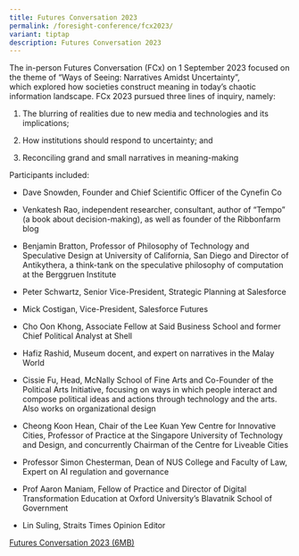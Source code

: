 ```yaml
---
title: Futures Conversation 2023
permalink: /foresight-conference/fcx2023/
variant: tiptap
description: Futures Conversation 2023
---
```

<p>The in-person Futures Conversation (FCx) on 1 September 2023 focused on the theme of “Ways of Seeing: Narratives Amidst Uncertainty”, which<em>&nbsp;</em>explored how societies construct meaning in today’s chaotic information landscape. FCx 2023 pursued three lines of inquiry, namely:</p><ol data-tight="true" class="tight"><li><p>The blurring of realities due to new media and technologies and its implications;</p></li><li><p>How institutions should respond to uncertainty; and</p></li><li><p>Reconciling grand and small narratives in meaning-making</p></li></ol><p></p><p>Participants included:</p><ul data-tight="true" class="tight"><li><p>Dave Snowden, Founder and Chief Scientific Officer of the Cynefin Co</p></li><li><p>Venkatesh Rao, independent researcher, consultant, author of “Tempo” (a book about decision-making), as well as founder of the Ribbonfarm blog</p></li><li><p>Benjamin Bratton, Professor of Philosophy of Technology and Speculative Design at University of California, San Diego and Director of Antikythera, a think-tank on the speculative philosophy of computation at the Berggruen Institute</p></li><li><p>Peter Schwartz, Senior Vice-President, Strategic Planning at Salesforce</p></li><li><p>Mick Costigan, Vice-President, Salesforce Futures</p></li><li><p>Cho Oon Khong, Associate Fellow at Said Business School and former Chief Political Analyst at Shell</p></li><li><p>Hafiz Rashid, Museum docent, and expert on narratives in the Malay World</p></li><li><p>Cissie Fu, Head, McNally School of Fine Arts and Co-Founder of the Political Arts Initiative, focusing on ways in which people interact and compose political ideas and actions through technology and the arts. Also works on organizational design</p></li><li><p>Cheong Koon Hean, Chair of the Lee Kuan Yew Centre for Innovative Cities, Professor of Practice at the Singapore University of Technology and Design, and concurrently Chairman of the Centre for Liveable Cities</p></li><li><p>Professor Simon Chesterman, Dean of NUS College and Faculty of Law, Expert on AI regulation and governance</p></li><li><p>Prof Aaron Maniam, Fellow of Practice and Director of Digital Transformation Education at Oxford University’s Blavatnik School of Government</p></li><li><p>Lin Suling, Straits Times Opinion Editor</p></li></ul><p><a href="https://go.gov.sg/fcx2023sr" rel="noopener noreferrer nofollow" target="_blank">Futures Conversation 2023 (6MB)</a></p>